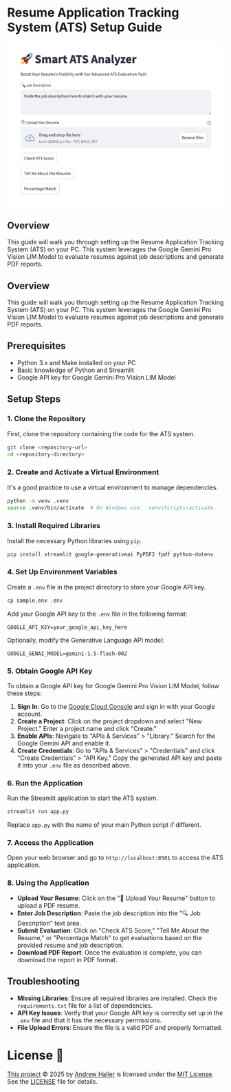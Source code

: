 # Resume Application Tracking System (ATS) Setup Guide
![Image](image01.png)

## Overview
This guide will walk you through setting up the Resume Application Tracking System (ATS) on your PC. This system leverages the Google Gemini Pro Vision LIM Model to evaluate resumes against job descriptions and generate PDF reports.

## Overview
This guide will walk you through setting up the Resume Application Tracking System (ATS) on your PC. This system leverages the Google Gemini Pro Vision LIM Model to evaluate resumes against job descriptions and generate PDF reports.

## Prerequisites
- Python 3.x and Make installed on your PC
- Basic knowledge of Python and Streamlit
- Google API key for Google Gemini Pro Vision LIM Model

## Setup Steps

### 1. Clone the Repository
First, clone the repository containing the code for the ATS system.

```bash
git clone <repository-url>
cd <repository-directory>
```

### 2. Create and Activate a Virtual Environment
It's a good practice to use a virtual environment to manage dependencies.

```bash
python -m venv .venv
source .venv/bin/activate  # On Windows use: .venv\Scripts\activate
```

### 3. Install Required Libraries
Install the necessary Python libraries using `pip`.

```bash
pip install streamlit google-generativeai PyPDF2 fpdf python-dotenv
```

### 4. Set Up Environment Variables
Create a `.env` file in the project directory to store your Google API key.

```bash
cp sample.env .env
```

Add your Google API key to the `.env` file in the following format:

```
GOOGLE_API_KEY=your_google_api_key_here
```

Optionally, modify the Generative Language API model:

```
GOOGLE_GENAI_MODEL=gemini-1.5-flash-002
```

### 5. Obtain Google API Key
To obtain a Google API key for Google Gemini Pro Vision LIM Model, follow these steps:

1. **Sign In**: Go to the [Google Cloud Console](https://console.cloud.google.com/) and sign in with your Google account.
2. **Create a Project**: Click on the project dropdown and select "New Project." Enter a project name and click "Create."
3. **Enable APIs**: Navigate to "APIs & Services" > "Library." Search for the Google Gemini API and enable it.
4. **Create Credentials**: Go to "APIs & Services" > "Credentials" and click "Create Credentials" > "API Key." Copy the generated API key and paste it into your `.env` file as described above.

### 6. Run the Application
Run the Streamlit application to start the ATS system.

```bash
streamlit run app.py
```

Replace `app.py` with the name of your main Python script if different.

### 7. Access the Application
Open your web browser and go to `http://localhost:8501` to access the ATS application.

### 8. Using the Application
- **Upload Your Resume**: Click on the "📄 Upload Your Resume" button to upload a PDF resume.
- **Enter Job Description**: Paste the job description into the "🔍 Job Description" text area.
- **Submit Evaluation**: Click on "Check ATS Score," "Tell Me About the Resume," or "Percentage Match" to get evaluations based on the provided resume and job description.
- **Download PDF Report**: Once the evaluation is complete, you can download the report in PDF format.

## Troubleshooting
- **Missing Libraries**: Ensure all required libraries are installed. Check the `requirements.txt` file for a list of dependencies.
- **API Key Issues**: Verify that your Google API key is correctly set up in the `.env` file and that it has the necessary permissions.
- **File Upload Errors**: Ensure the file is a valid PDF and properly formatted.

# License 🪪
[This project](https://github.com/stairwaytowonderland/Smart-ATS-Analyzer) © 2025 by [Andrew Haller](https://github.com/andrewhaller) is licensed under the [MIT License](https://opensource.org/license/mit). See the [LICENSE](LICENSE) file for details.
